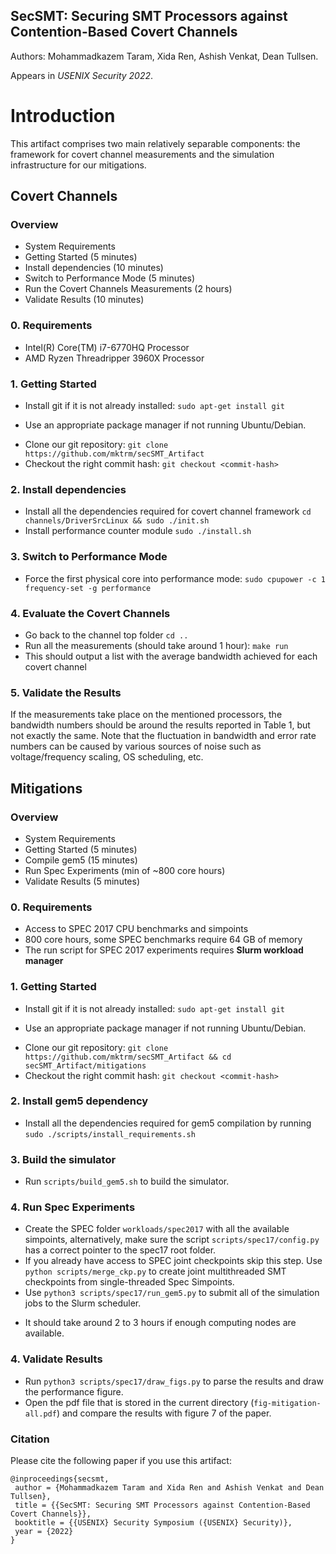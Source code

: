## SecSMT: Securing SMT Processors against Contention-Based Covert Channels 
Authors: Mohammadkazem Taram, Xida Ren, Ashish Venkat, Dean Tullsen. 

Appears in *USENIX Security 2022*. 



# Introduction 

This artifact comprises two main relatively separable components: the framework for covert channel measurements and the simulation infrastructure for our mitigations. 




## Covert Channels
### Overview

* System Requirements
* Getting Started (5 minutes)
* Install dependencies (10 minutes)
* Switch to Performance Mode (5 minutes)
* Run the Covert Channels Measurements (2 hours)
* Validate Results (10 minutes)



### 0. Requirements
* Intel(R) Core(TM) i7-6770HQ Processor
* AMD Ryzen Threadripper 3960X Processor


### 1. Getting Started 
* Install git if it is not already installed: `sudo apt-get install git`
 - Use an appropriate package manager if not running Ubuntu/Debian.
* Clone our git repository: `git clone https://github.com/mktrm/secSMT_Artifact`
* Checkout the right commit hash: `git checkout <commit-hash>`


### 2. Install dependencies 
* Install all the dependencies required for covert channel framework `cd channels/DriverSrcLinux && sudo ./init.sh`
* Install performance counter module `sudo ./install.sh`

### 3. Switch to Performance Mode 
* Force the first physical core into performance mode: `sudo cpupower -c 1 frequency-set -g performance`

### 4. Evaluate the Covert Channels
* Go back to the channel top folder `cd ..`
* Run all the measurements (should take around 1 hour): `make run` 
* This should output a list with the average bandwidth achieved for each covert channel


### 5. Validate the Results
If the measurements take place on the mentioned processors, the bandwidth numbers should be around the results reported in Table 1, but not exactly the same. 
Note that the fluctuation in bandwidth and error rate numbers can be caused by various sources of noise such as voltage/frequency scaling, OS scheduling, etc. 

## Mitigations


### Overview
* System Requirements
* Getting Started (5 minutes)
* Compile gem5 (15 minutes)
* Run Spec Experiments (min of ~800 core hours)
* Validate Results (5 minutes)

### 0. Requirements
* Access to SPEC 2017 CPU benchmarks and simpoints 
* 800 core hours, some SPEC benchmarks require 64 GB of memory
* The run script for SPEC 2017 experiments requires **Slurm workload manager**

### 1. Getting Started 
* Install git if it is not already installed: `sudo apt-get install git`
 - Use an appropriate package manager if not running Ubuntu/Debian.
* Clone our git repository: `git clone https://github.com/mktrm/secSMT_Artifact && cd secSMT_Artifact/mitigations`
* Checkout the right commit hash: `git checkout <commit-hash>`


### 2. Install gem5 dependency 
* Install all the dependencies required for gem5 compilation by running `sudo ./scripts/install_requirements.sh`

### 3. Build the simulator
* Run `scripts/build_gem5.sh` to build the simulator.

### 4. Run Spec Experiments
* Create the SPEC folder `workloads/spec2017` with all the available simpoints, alternatively, make sure the script `scripts/spec17/config.py` has a correct pointer to the spec17 root folder. 
* If you already have access to SPEC joint checkpoints skip this step. Use `python scripts/merge_ckp.py` to create joint multithreaded SMT checkpoints from single-threaded Spec Simpoints. 
* Use `python3 scripts/spec17/run_gem5.py` to submit all of the simulation jobs to the Slurm scheduler. 
 - It should take around 2 to 3 hours if enough computing nodes are available.


### 4. Validate Results
* Run `python3 scripts/spec17/draw_figs.py` to parse the results and draw the performance figure.
* Open the pdf file that is stored in the current directory (`fig-mitigation-all.pdf`) and compare the results with figure 7 of the paper.




### Citation
Please cite the following paper if you use this artifact:
```
@inproceedings{secsmt,
 author = {Mohammadkazem Taram and Xida Ren and Ashish Venkat and Dean Tullsen},
 title = {{SecSMT: Securing SMT Processors against Contention-Based Covert Channels}},
 booktitle = {{USENIX} Security Symposium ({USENIX} Security)},
 year = {2022}
}
```
